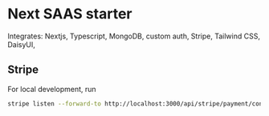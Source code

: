 # Next SAAS starter

Integrates: Nextjs, Typescript, MongoDB, custom auth, Stripe, Tailwind CSS, DaisyUI,

## Stripe

For local development, run

```bash
stripe listen --forward-to http://localhost:3000/api/stripe/payment/confirm
```
